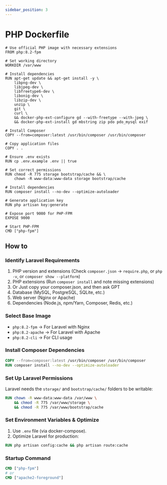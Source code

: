 ```yaml
---
sidebar_position: 3
---
```


# PHP Dockerfile

```docker title='Dockerfile'
# Use official PHP image with necessary extensions
FROM php:8.2-fpm

# Set working directory
WORKDIR /var/www

# Install dependencies
RUN apt-get update && apt-get install -y \
    libpng-dev \
    libjpeg-dev \
    libfreetype6-dev \
    libonig-dev \
    libzip-dev \
    unzip \
    git \
    curl \
    && docker-php-ext-configure gd --with-freetype --with-jpeg \
    && docker-php-ext-install gd mbstring zip pdo pdo_mysql exif

# Install Composer
COPY --from=composer:latest /usr/bin/composer /usr/bin/composer

# Copy application files
COPY . .

# Ensure .env exists
RUN cp .env.example .env || true

# Set correct permissions
RUN chmod -R 775 storage bootstrap/cache && \
    chown -R www-data:www-data storage bootstrap/cache

# Install dependencies
RUN composer install --no-dev --optimize-autoloader

# Generate application key
RUN php artisan key:generate

# Expose port 9000 for PHP-FPM
EXPOSE 9000

# Start PHP-FPM
CMD ["php-fpm"]
```


## How to

### Identify Laravel Requirements
1. PHP version and extensions (Check `composer.json` → `require.php`, or `php -v`, or `composer show --platform`)
2. PHP extensions (Run `composer install` and note missing extensions)
3. Or Just copy your composer.json, and then ask GPT
4. Database (MySQL, PostgreSQL, SQLite, etc.)
5. Web server (Nginx or Apache)
6. Dependencies (Node.js, npm/Yarn, Composer, Redis, etc.)


### Select Base Image
- `php:8.2-fpm` → For Laravel with Nginx
- `php:8.2-apache` → For Laravel with Apache
- `php:8.2-cli` → For CLI usage

### Install Composer Dependencies
```Dockerfile
COPY --from=composer:latest /usr/bin/composer /usr/bin/composer
RUN composer install --no-dev --optimize-autoloader
```

### Set Up Laravel Permissions
Laravel needs the `storage/` and `bootstrap/cache/` folders to be writable:
```Dockerfile
RUN chown -R www-data:www-data /var/www \
    && chmod -R 775 /var/www/storage \
    && chmod -R 775 /var/www/bootstrap/cache
```

###  Set Environment Variables & Optimize
1. Use `.env` file (via docker-compose).
2. Optimize Laravel for production:
```Dockerfile
RUN php artisan config:cache && php artisan route:cache
```

### Startup Command
```Dockerfile
CMD ["php-fpm"]
# or
CMD ["apache2-foreground"]
```